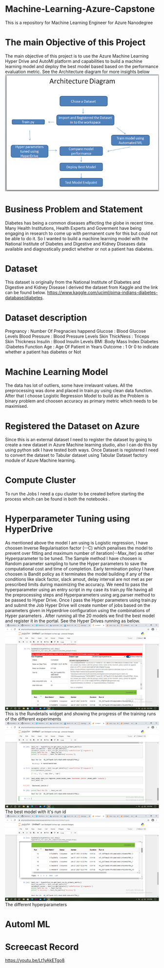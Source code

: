 # Machine-Learning-Azure-Capstone
This is a repository for Machine Learning Engineer for Azure Nanodegree
# The main Objective of this Project
The main objective of this project is to use the Azure Machine Learning Hyper Drive and AutoMl platform and capabilities to build a machine learning model and deploy the best model based based on the performance evaluation metric.
See the Architecture diagram for more insights below
<img src='https://github.com/ohikhatemenG/Machine-Learning-Azure-Capstone/blob/main/Architecture%20Diagram%202.png'>
# Business Problem and Statement
Diabetes has being a common diseases affecting the globe in recent time. Many Health Institutions, Health Experts and Goverment have being engaging in research to come up with permanent cure for this but could not be able to do it. So I wanted to build a machine learning model with the  National Institute of Diabetes and Digestive and Kidney Diseases data available and  diagnostically predict whether or not a patient has diabetes.
# Dataset
This dataset is originally from the National Institute of Diabetes and Digestive and Kidney Disease
I derived the dataset from Kaggle and the link can be found below.
https://www.kaggle.com/uciml/pima-indians-diabetes-database/diabetes.
# Dataset description
Pregnancy : Number Of Pregnacies happend
Glucose : Blood Glucose Levels
Blood Pressure : Blood Pressure Levels
Skin ThickNess : Triceps Skin Thickness
Insulin : Blood Insulin Levels
BMI :Body Mass Index
Diabetes :Diabetes Function
Age : Age Of Patient in Years
Outcome : 1 0r 0 to indicate whether a patient has diabetes or Not
# Machine Learning Model 
The data has lot of outliers, some have irrelavant values. All the preprocessing was done and placed in train.py using clean data function. After that I choose Logistic Regression Model to build as the Problem is binary problem and choosen accuracy as primary metric which needs to be maximised.
# Registered the Dataset on Azure
Since this is an external dataset I need to register the dataset by going to create a new dataset in Azure Machine learning studio, also I can do this by using python sdk
I have tested both ways. Once Dataset is registered I need to convert the dataset to Tabular dataset using Tabular Dataset factory module of Azure Machine learning.
# Compute Cluster
To run the Jobs I need a cpu cluster to be created before starting the process whcih can be found in both the notebooks .
# Hyperparameter Tuning using HyperDrive
As mentioned above the model I am using is Logistic regression, I have choosen Inverse Regularisation factor (--C) which penalises the model to prevent over fitting and maximum number of iteration(--Max_iter) as other Hyperparameter to be tuned.
The Sample method I have choosen is Random parameter sampling to tune the Hyper parameters to save the computational cost and time of completion.
Early termination policy I have choosen is Bandit policy as it terminates the model building if any of the conditions like slack factor, slack amout, delay interval are not met as per prescribed limits during maximizing the accuracy.
We need to pass the hyperparameter using an entry script in my case its train.py file having all the preprocessing steps and Hyperparameters using arg.parser method to be passed to Hyper Drive.
Once I pass the Hyper parameters using train.py and submit the Job Hyper Drive will create number of jobs based on the parameters given in Hyperdrive configuration using the combinations of Hyper parameters . After running all the 20 models we find the best model and register it in the portal.
See the Hyper Drives running as below.
<img src='https://github.com/ohikhatemenG/Machine-Learning-Azure-Capstone/blob/main/hyperdrive%20a.png'>
This is the Rundetails widget and showing the progress of the training runs of the different experiments
<img src='https://github.com/ohikhatemenG/Machine-Learning-Azure-Capstone/blob/main/hyperdrive%20b.png'>
The best model with it's run id
<img src='https://github.com/ohikhatemenG/Machine-Learning-Azure-Capstone/blob/main/hyperdrive%20c.png'>
The different hyperparameters
# Automl ML



# Screecast Record
https://youtu.be/Lt1yAkETgo8
